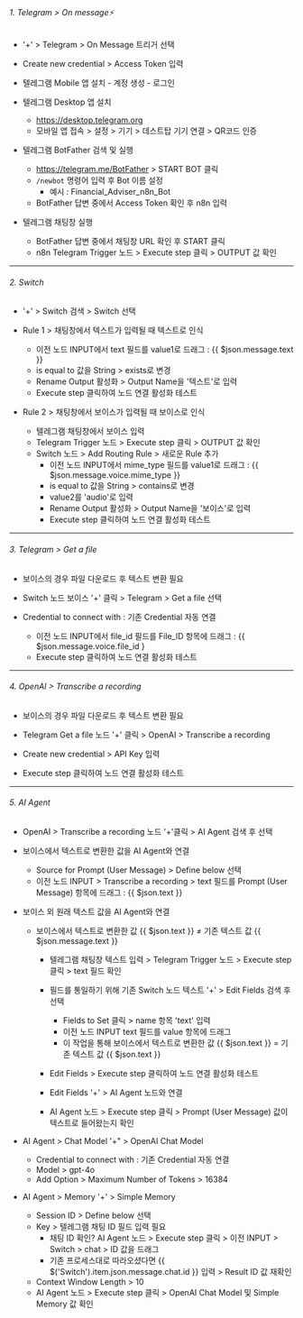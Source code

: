 ###### 1. Telegram > On message⚡

- '+' > Telegram > On Message 트리거 선택
- Create new credential > Access Token 입력

- 텔레그램 Mobile 앱 설치 - 계정 생성 - 로그인
- 텔레그램 Desktop 앱 설치 
	- https://desktop.telegram.org
	- 모바일 앱 접속 > 설정 > 기기 > 데스트탑 기기 연결 > QR코드 인증

- 텔레그램 BotFather 검색 및 실행
	- https://telegram.me/BotFather > START BOT 클릭
	- `/newbot` 명령어 입력 후 Bot 이름 설정 
		- 예시 : Financial_Adviser_n8n_Bot
	- BotFather 답변 중에서 Access Token 확인 후 n8n 입력

- 텔레그램 채팅창 실행
	- BotFather 답변 중에서 채팅창 URL 확인 후 START 클릭
	- n8n Telegram Trigger 노드 > Execute step 클릭 > OUTPUT 값 확인

___
###### 2. Switch

- '+' > Switch 검색 > Switch 선택
- Rule 1 > 채팅창에서 텍스트가 입력될 때 텍스트로 인식
	- 이전 노드 INPUT에서 text 필드를 value1로 드래그 : {{ $json.message.text }}
	- is equal to 값을  String > exists로 변경
	- Rename Output 활성화 > Output Name을 '텍스트'로 입력
	- Execute step 클릭하여 노드 연결 활성화 테스트

- Rule 2 > 채팅창에서 보이스가 입력될 때 보이스로 인식
	- 텔레그램 채팅창에서 보이스 입력
	- Telegram Trigger 노드 > Execute step 클릭 > OUTPUT 값 확인
	- Switch 노드 > Add Routing Rule > 새로운 Rule 추가
		- 이전 노드 INPUT에서 mime_type 필드를 value1로 드래그 : {{ $json.message.voice.mime_type }}
		-  is equal to 값을  String > contains로 변경
		- value2를 'audio'로 입력
		- Rename Output 활성화 > Output Name을 '보이스'로 입력
		- Execute step 클릭하여 노드 연결 활성화 테스트

___
###### 3. Telegram > Get a file

- 보이스의 경우 파일 다운로드 후 텍스트 변환 필요
- Switch 노드 보이스 '+' 클릭 > Telegram > Get a file 선택

- Credential to connect with : 기존 Credential 자동 연결
	- 이전 노드 INPUT에서 file_id 필드를 File_ID 항목에 드래그 : {{ $json.message.voice.file_id }
	- Execute step 클릭하여 노드 연결 활성화 테스트

___
###### 4.  OpenAI > Transcribe a recording

- 보이스의 경우 파일 다운로드 후 텍스트 변환 필요
- Telegram Get a file 노드 '+' 클릭 > OpenAI > Transcribe a recording

- Create new credential > API Key 입력
- Execute step 클릭하여 노드 연결 활성화 테스트

___
###### 5. AI Agent

- OpenAI > Transcribe a recording 노드 '+'클릭 > AI Agent 검색 후 선택

- 보이스에서 텍스트로 변환한 값을 AI Agent와 연결
	- Source for Prompt (User Message) > Define below 선택
	- 이전 노드 INPUT > Transcribe a recording > text 필드를 Prompt (User Message) 항목에 드래그 : {{ $json.text }}

 - 보이스 외 원래 텍스트 값을 AI Agent와 연결
	 - 보이스에서 텍스트로 변환한 값 {{ $json.text }} ≠ 기존 텍스트 값 {{ $json.message.text }}
		 - 텔레그램 채팅창 텍스트 입력 > Telegram Trigger 노드 > Execute step 클릭 > text 필드 확인
		 - 필드를 통일하기 위해 기존 Switch 노드 텍스트 '+' > Edit Fields 검색 후 선택
			 - Fields to Set 클릭 > name 항목 'text' 입력
			 - 이전 노드 INPUT text 필드를 value 항목에 드래그
			 - 이 작업을 통해 보이스에서 텍스트로 변환한 값 {{ $json.text }} = 기존 텍스트 값 {{ $json.text }}

		- Edit Fields > Execute step 클릭하여 노드 연결 활성화 테스트
		- Edit Fields '+' > AI Agent 노드와 연결
		- AI Agent 노드 > Execute step 클릭 > Prompt (User Message) 값이 텍스트로 들어왔는지 확인

- AI Agent > Chat Model '+" > OpenAI Chat Model
	- Credential to connect with : 기존 Credential 자동 연결
	- Model > gpt-4o
	- Add Option > Maximum Number of Tokens > 16384

- AI Agent > Memory '+' > Simple Memory
	- Session ID > Define below 선택
	- Key > 텔레그램 채팅 ID 필드 입력 필요
		- 채팅 ID 확인? AI Agent 노드 >  Execute step 클릭 > 이전 INPUT > Switch > chat > ID 값을 드래그
		- 기존 프로세스대로 따라오셨다면 {{ $('Switch').item.json.message.chat.id }} 입력 > Result ID 값 재확인
	- Context Window Length > 10
	- AI Agent 노드 > Execute step 클릭 > OpenAI Chat Model 및 Simple Memory 값 확인